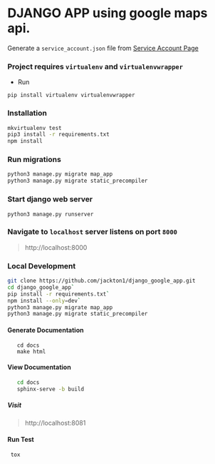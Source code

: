 # DJANGO APP using google maps api. 


Generate a `service_account.json` file from [Service Account Page](https://console.cloud.google.com/iam-admin/serviceaccounts)

### Project requires `virtualenv` and `virtualenvwrapper`
- Run
```
pip install virtualenv virtualenvwrapper
```

### Installation
```bash
mkvirtualenv test
pip3 install -r requirements.txt
npm install
```

### Run migrations
```sh
python3 manage.py migrate map_app
python3 manage.py migrate static_precompiler
```

### Start django web server
```
python3 manage.py runserver
```


### Navigate to `localhost` server listens on port `8000`

> http://localhost:8000

### Local Development
```bash
git clone https://github.com/jackton1/django_google_app.git
cd django_google_app`
pip install -r requirements.txt`
npm install --only=dev`
python3 manage.py migrate map_app
python3 manage.py migrate static_precompiler
```


#### Generate Documentation
```
   cd docs
   make html
```

#### View Documentation
```sh
   cd docs
   sphinx-serve -b build
```

##### Visit
>  http://localhost:8081

#### Run Test
```
 tox
```
